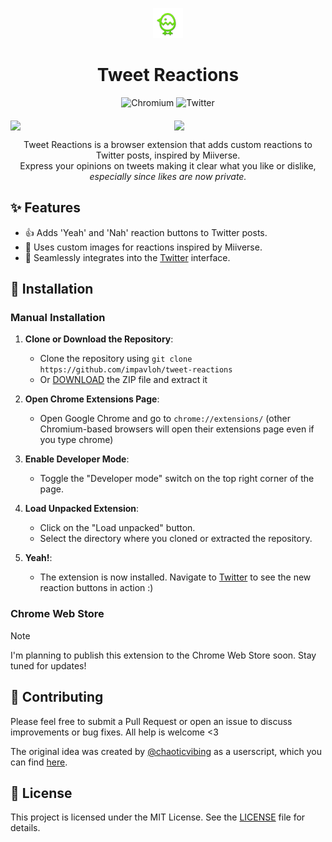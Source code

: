 <p align="center">
  <img src="./icon48.png" alt="Extension logo"/>
  <h1 align="center">Tweet Reactions</h1>
  <p align="center">
    <img src="https://img.shields.io/badge/Chromium-4285F4?style=for-the-badge&logo=google-chrome&logoColor=white" alt="Chromium">
    <img src="https://img.shields.io/badge/Twitter-1DA1F2?style=for-the-badge&logo=x&logoColor=white" alt="Twitter">
  </p>
</p>

<div align="center" style="display: flex; justify-content: center; gap: 20px; margin-top: 20px;">
    <img src="https://i.imgur.com/OKJ5Pw1.gif" width="300px">
    <img src="https://i.imgur.com/rc4gd2s.gif" width="300px">
</div>

  <p align="center">Tweet Reactions is a browser extension that adds custom reactions to Twitter posts, inspired by Miiverse. <br>Express your opinions on tweets making it clear what you like or dislike, <i>especially since likes are now private.</i></p>

## ✨ Features

- 👍 Adds 'Yeah' and 'Nah' reaction buttons to Twitter posts.
- 🌟 Uses custom images for reactions inspired by Miiverse.
- 💬 Seamlessly integrates into the [Twitter](https://x.com) interface.

## 🚀 Installation

### Manual Installation

1. **Clone or Download the Repository**:

   - Clone the repository using `git clone https://github.com/impavloh/tweet-reactions`
   - Or [DOWNLOAD](https://github.com/ImPavloh/tweet-reactions/archive/refs/heads/main.zip) the ZIP file and extract it

2. **Open Chrome Extensions Page**:

   - Open Google Chrome and go to `chrome://extensions/` (other Chromium-based browsers will open their extensions page even if you type chrome)

3. **Enable Developer Mode**:

   - Toggle the "Developer mode" switch on the top right corner of the page.

4. **Load Unpacked Extension**:

   - Click on the "Load unpacked" button.
   - Select the directory where you cloned or extracted the repository.

5. **Yeah!**:
   - The extension is now installed. Navigate to [Twitter](https://x.com) to see the new reaction buttons in action :)

### Chrome Web Store

> [!NOTE]  
> I'm planning to publish this extension to the Chrome Web Store soon. Stay tuned for updates!

## 🤝 Contributing

Please feel free to submit a Pull Request or open an issue to discuss improvements or bug fixes.
All help is welcome <3

The original idea was created by [@chaoticvibing](https://x.com/chaoticvibing) as a userscript, which you can find [here](https://github.com/busybox11/userscripts/).

## 📜 License

This project is licensed under the MIT License. See the [LICENSE](LICENSE) file for details.
